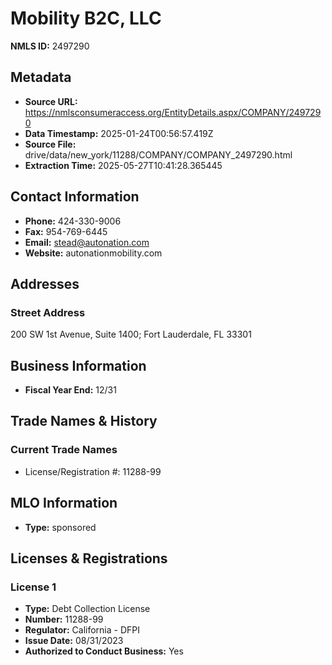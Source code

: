 # Mobility B2C, LLC

**NMLS ID:** 2497290

## Metadata
- **Source URL:** https://nmlsconsumeraccess.org/EntityDetails.aspx/COMPANY/2497290
- **Data Timestamp:** 2025-01-24T00:56:57.419Z
- **Source File:** drive/data/new_york/11288/COMPANY/COMPANY_2497290.html
- **Extraction Time:** 2025-05-27T10:41:28.365445

## Contact Information
- **Phone:** 424-330-9006
- **Fax:** 954-769-6445
- **Email:** stead@autonation.com
- **Website:** autonationmobility.com

## Addresses
### Street Address
200 SW 1st Avenue, Suite 1400; Fort Lauderdale, FL 33301

## Business Information
- **Fiscal Year End:** 12/31

## Trade Names & History
### Current Trade Names
- License/Registration #: 11288-99

## MLO Information
- **Type:** sponsored

## Licenses & Registrations

### License 1
- **Type:** Debt Collection License
- **Number:** 11288-99
- **Regulator:** California - DFPI
- **Issue Date:** 08/31/2023
- **Authorized to Conduct Business:** Yes
